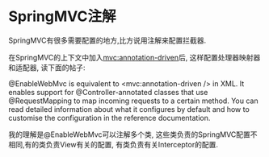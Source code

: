 # SpringMVC注解

SpringMVC有很多需要配置的地方,比方说用注解来配置拦截器.

在SpringMVC的上下文中加入<mvc:annotation-driven>后, 这样配置处理器映射器和适配器, 读下面的帖子:

@EnableWebMvc is equivalent to <mvc:annotation-driven /> in XML. 
It enables support for @Controller-annotated classes that use @RequestMapping to map incoming requests to a certain method. 
You can read detailed information about what it configures by default and how to customise the configuration in the reference documentation.

我的理解是@EnableWebMvc可以注解多个类, 这些类负责的SpringMVC配置不相同,有的类负责View有关的配置, 有类负责有关Interceptor的配置.
